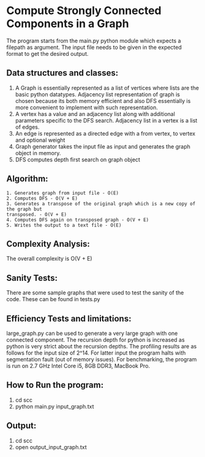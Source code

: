# Compute Strongly Connected Components in a Graph

The program starts from the main.py python module which expects a filepath as argument. The
input file needs to be given in the expected format to get the desired output.

## Data structures and classes:
1. A Graph is essentially represented as a list of vertices where lists are the basic python
datatypes. Adjacency list representation of graph is chosen because its both memory efficient
and also DFS essentially is more convenient to implement with such representation.
2. A vertex has a value and an adjacency list along with additional parameters specific to the
DFS search. Adjacency list in a vertex is a list of edges.
3. An edge is represented as a directed edge with a from vertex, to vertex and optional weight
4. Graph generator takes the input file as input and generates the graph object in memory.
5. DFS computes depth first search on graph object

## Algorithm:
```
1. Generates graph from input file - O(E)
2. Computes DFS - O(V + E)
3. Generates a transpose of the original graph which is a new copy of the graph but
transposed. - O(V + E)
4. Computes DFS again on transposed graph - O(V + E)
5. Writes the output to a text file - O(E)
```


## Complexity Analysis:
The overall complexity is O(V + E)

## Sanity Tests:
There are some sample graphs that were used to test the sanity of the code. These can be
found in tests.py

## Efficiency Tests and limitations:
large_graph.py can be used to generate a very large graph with one connected component.
The recursion depth for python is increased as python is very strict about the recursion depths.
The profiling results are as follows for the input size of 2^14. For latter input the program halts
with segmentation fault (out of memory issues). For benchmarking, the program is run on 2.7
GHz Intel Core i5, 8GB DDR3, MacBook Pro.

## How to Run the program:
  1. cd scc
  2. python main.py input_graph.txt
  
## Output:
  1. cd scc
  2. open output_input_graph.txt
